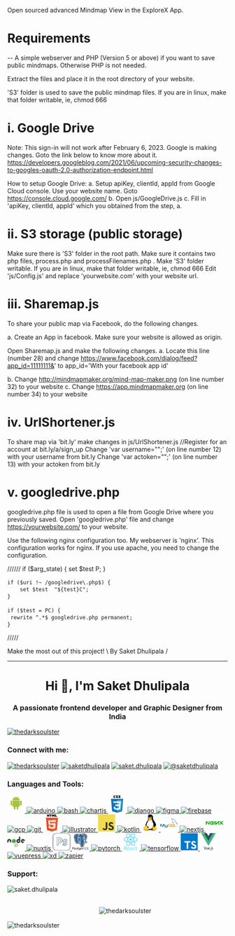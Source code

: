 Open sourced advanced Mindmap View in the ExploreX App.
# Requirements
--
A simple webserver and PHP (Version 5 or above) if you want to save public mindmaps. Otherwise PHP is not needed.

Extract the files and place it in the root directory of your website.

'S3' folder is used to save the public mindmap files. If you are in linux, make that folder writable, ie, chmod 666

# i. Google Drive

Note: This sign-in will not work after February 6, 2023. Google is making changes. Goto the link below to know more about it.
https://developers.googleblog.com/2021/06/upcoming-security-changes-to-googles-oauth-2.0-authorization-endpoint.html

How to setup Google Drive:
a. Setup apiKey, clientId, appId from Google Cloud console. Use your website name. Goto https://console.cloud.google.com/
b. Open js/GoogleDrive.js
c. Fill in 'apiKey, clientId, appId' which you obtained from the step, a.

# ii. S3 storage (public storage)
Make sure there is 'S3' folder in the root path. Make sure it contains two php files, process.php and processFilenames.php . Make 'S3' folder writable. If you are in linux, make that folder writable, ie, chmod 666
Edit 'js/Config.js' and replace 'yourwebsite.com' with your website url.

# iii. Sharemap.js
To share your public map via Facebook, do the following changes.

a. Create an App in facebook. Make sure your website is allowed as origin.

Open Sharemap.js and make the following changes.
a. Locate this line (number 28) and change https://www.facebook.com/dialog/feed?app_id=11111111&'
to app_id='With your facebook app id'

b. Change http://mindmapmaker.org/mind-map-maker.png (on line number 32) to your website
c. Change https://app.mindmapmaker.org (on line number 34) to your website

# iv. UrlShortener.js
To share map via 'bit.ly' make changes in js/UrlShortener.js
//Register for an account at bit.ly/a/sign_up
Change 'var username="";' (on line number 12) with your username from bit.ly
Change 'var actoken="";' (on line number 13) with your actoken from bit.ly

# v. googledrive.php
googledrive.php file is used to open a file from Google Drive where you previously saved. 
Open 'googledrive.php' file and change https://yourwebsite.com/ to your website.


Use the following nginx configuration too. My webserver is 'nginx'. This configuration works for nginx. If you use apache, you need to change the configuration.

//////
	if ($arg_state) {
	  set $test  P;
	}
	
	if ($uri !~ /googledrive\.php$) {
		set $test  "${test}C";
	}

	if ($test = PC) {
	 rewrite ^.*$ googledrive.php permanent;
	}
/////


Make the most out of this project!
\ By Saket Dhulipala /

---
<h1 align="center">Hi 👋, I'm Saket Dhulipala</h1>
<h3 align="center">A passionate frontend developer and Graphic Designer from India</h3>

<p align="left"> <a href="https://github.com/ryo-ma/github-profile-trophy"><img src="https://github-profile-trophy.vercel.app/?username=thedarksoulster" alt="thedarksoulster" /></a> </p>

<h3 align="left">Connect with me:</h3>
<p align="left">
<a href="https://dev.to/thedarksoulster" target="blank"><img align="center" src="https://raw.githubusercontent.com/rahuldkjain/github-profile-readme-generator/master/src/images/icons/Social/devto.svg" alt="thedarksoulster" height="30" width="40" /></a>
<a href="https://kaggle.com/saketdhulipala" target="blank"><img align="center" src="https://raw.githubusercontent.com/rahuldkjain/github-profile-readme-generator/master/src/images/icons/Social/kaggle.svg" alt="saketdhulipala" height="30" width="40" /></a>
<a href="https://instagram.com/saket.dhulipala" target="blank"><img align="center" src="https://raw.githubusercontent.com/rahuldkjain/github-profile-readme-generator/master/src/images/icons/Social/instagram.svg" alt="saket.dhulipala" height="30" width="40" /></a>
<a href="https://www.youtube.com/@saketdhulipala" target="blank"><img align="center" src="https://raw.githubusercontent.com/rahuldkjain/github-profile-readme-generator/master/src/images/icons/Social/youtube.svg" alt="@saketdhulipala" height="30" width="40" /></a>
</p>

<h3 align="left">Languages and Tools:</h3>
<p align="left"> <a href="https://developer.android.com" target="_blank" rel="noreferrer"> <img src="https://raw.githubusercontent.com/devicons/devicon/master/icons/android/android-original-wordmark.svg" alt="android" width="40" height="40"/> </a> <a href="https://www.arduino.cc/" target="_blank" rel="noreferrer"> <img src="https://cdn.worldvectorlogo.com/logos/arduino-1.svg" alt="arduino" width="40" height="40"/> </a> <a href="https://www.gnu.org/software/bash/" target="_blank" rel="noreferrer"> <img src="https://www.vectorlogo.zone/logos/gnu_bash/gnu_bash-icon.svg" alt="bash" width="40" height="40"/> </a> <a href="https://www.chartjs.org" target="_blank" rel="noreferrer"> <img src="https://www.chartjs.org/media/logo-title.svg" alt="chartjs" width="40" height="40"/> </a> <a href="https://www.w3schools.com/css/" target="_blank" rel="noreferrer"> <img src="https://raw.githubusercontent.com/devicons/devicon/master/icons/css3/css3-original-wordmark.svg" alt="css3" width="40" height="40"/> </a> <a href="https://www.djangoproject.com/" target="_blank" rel="noreferrer"> <img src="https://cdn.worldvectorlogo.com/logos/django.svg" alt="django" width="40" height="40"/> </a> <a href="https://www.figma.com/" target="_blank" rel="noreferrer"> <img src="https://www.vectorlogo.zone/logos/figma/figma-icon.svg" alt="figma" width="40" height="40"/> </a> <a href="https://firebase.google.com/" target="_blank" rel="noreferrer"> <img src="https://www.vectorlogo.zone/logos/firebase/firebase-icon.svg" alt="firebase" width="40" height="40"/> </a> <a href="https://cloud.google.com" target="_blank" rel="noreferrer"> <img src="https://www.vectorlogo.zone/logos/google_cloud/google_cloud-icon.svg" alt="gcp" width="40" height="40"/> </a> <a href="https://git-scm.com/" target="_blank" rel="noreferrer"> <img src="https://www.vectorlogo.zone/logos/git-scm/git-scm-icon.svg" alt="git" width="40" height="40"/> </a> <a href="https://www.w3.org/html/" target="_blank" rel="noreferrer"> <img src="https://raw.githubusercontent.com/devicons/devicon/master/icons/html5/html5-original-wordmark.svg" alt="html5" width="40" height="40"/> </a> <a href="https://www.adobe.com/in/products/illustrator.html" target="_blank" rel="noreferrer"> <img src="https://www.vectorlogo.zone/logos/adobe_illustrator/adobe_illustrator-icon.svg" alt="illustrator" width="40" height="40"/> </a> <a href="https://developer.mozilla.org/en-US/docs/Web/JavaScript" target="_blank" rel="noreferrer"> <img src="https://raw.githubusercontent.com/devicons/devicon/master/icons/javascript/javascript-original.svg" alt="javascript" width="40" height="40"/> </a> <a href="https://kotlinlang.org" target="_blank" rel="noreferrer"> <img src="https://www.vectorlogo.zone/logos/kotlinlang/kotlinlang-icon.svg" alt="kotlin" width="40" height="40"/> </a> <a href="https://www.linux.org/" target="_blank" rel="noreferrer"> <img src="https://raw.githubusercontent.com/devicons/devicon/master/icons/linux/linux-original.svg" alt="linux" width="40" height="40"/> </a> <a href="https://www.mysql.com/" target="_blank" rel="noreferrer"> <img src="https://raw.githubusercontent.com/devicons/devicon/master/icons/mysql/mysql-original-wordmark.svg" alt="mysql" width="40" height="40"/> </a> <a href="https://nextjs.org/" target="_blank" rel="noreferrer"> <img src="https://cdn.worldvectorlogo.com/logos/nextjs-2.svg" alt="nextjs" width="40" height="40"/> </a> <a href="https://www.nginx.com" target="_blank" rel="noreferrer"> <img src="https://raw.githubusercontent.com/devicons/devicon/master/icons/nginx/nginx-original.svg" alt="nginx" width="40" height="40"/> </a> <a href="https://nodejs.org" target="_blank" rel="noreferrer"> <img src="https://raw.githubusercontent.com/devicons/devicon/master/icons/nodejs/nodejs-original-wordmark.svg" alt="nodejs" width="40" height="40"/> </a> <a href="https://nuxtjs.org/" target="_blank" rel="noreferrer"> <img src="https://www.vectorlogo.zone/logos/nuxtjs/nuxtjs-icon.svg" alt="nuxtjs" width="40" height="40"/> </a> <a href="https://www.photoshop.com/en" target="_blank" rel="noreferrer"> <img src="https://raw.githubusercontent.com/devicons/devicon/master/icons/photoshop/photoshop-line.svg" alt="photoshop" width="40" height="40"/> </a> <a href="https://www.postgresql.org" target="_blank" rel="noreferrer"> <img src="https://raw.githubusercontent.com/devicons/devicon/master/icons/postgresql/postgresql-original-wordmark.svg" alt="postgresql" width="40" height="40"/> </a> <a href="https://pytorch.org/" target="_blank" rel="noreferrer"> <img src="https://www.vectorlogo.zone/logos/pytorch/pytorch-icon.svg" alt="pytorch" width="40" height="40"/> </a> <a href="https://reactjs.org/" target="_blank" rel="noreferrer"> <img src="https://raw.githubusercontent.com/devicons/devicon/master/icons/react/react-original-wordmark.svg" alt="react" width="40" height="40"/> </a> <a href="https://www.tensorflow.org" target="_blank" rel="noreferrer"> <img src="https://www.vectorlogo.zone/logos/tensorflow/tensorflow-icon.svg" alt="tensorflow" width="40" height="40"/> </a> <a href="https://www.typescriptlang.org/" target="_blank" rel="noreferrer"> <img src="https://raw.githubusercontent.com/devicons/devicon/master/icons/typescript/typescript-original.svg" alt="typescript" width="40" height="40"/> </a> <a href="https://vuejs.org/" target="_blank" rel="noreferrer"> <img src="https://raw.githubusercontent.com/devicons/devicon/master/icons/vuejs/vuejs-original-wordmark.svg" alt="vuejs" width="40" height="40"/> </a> <a href="https://vuepress.vuejs.org/" target="_blank" rel="noreferrer"> <img src="https://raw.githubusercontent.com/AliasIO/wappalyzer/master/src/drivers/webextension/images/icons/VuePress.svg" alt="vuepress" width="40" height="40"/> </a> <a href="https://www.adobe.com/products/xd.html" target="_blank" rel="noreferrer"> <img src="https://cdn.worldvectorlogo.com/logos/adobe-xd.svg" alt="xd" width="40" height="40"/> </a> <a href="https://zapier.com" target="_blank" rel="noreferrer"> <img src="https://www.vectorlogo.zone/logos/zapier/zapier-icon.svg" alt="zapier" width="40" height="40"/> </a> </p>

<h3 align="left">Support:</h3>
<p><a href="https://www.buymeacoffee.com/saket.dhulipala"> <img align="left" src="https://cdn.buymeacoffee.com/buttons/v2/default-yellow.png" height="50" width="210" alt="saket.dhulipala" /></a></p><br><br>

<p><img align="center" src="https://github-readme-stats.vercel.app/api/top-langs?username=thedarksoulster&show_icons=true&theme=dark&title_color=ffffff&text_color=e1e1e1&locale=en&layout=compact" alt="thedarksoulster" /></p>

<p><img align="center" src="https://github-readme-streak-stats.herokuapp.com/?user=thedarksoulster&" alt="thedarksoulster" /></p>
